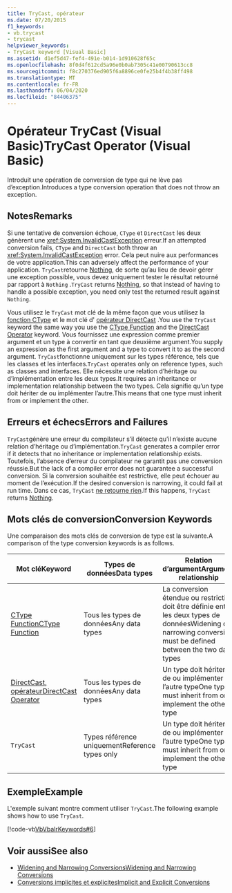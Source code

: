 ```yaml
---
title: TryCast, opérateur
ms.date: 07/20/2015
f1_keywords:
- vb.trycast
- trycast
helpviewer_keywords:
- TryCast keyword [Visual Basic]
ms.assetid: d1ef5d47-fef4-491e-b014-1d910628f65c
ms.openlocfilehash: 8f0d4f612cd5a96e0b0ab7305c41e00790613cc8
ms.sourcegitcommit: f8c270376ed905f6a8896ce0fe25b4f4b38ff498
ms.translationtype: MT
ms.contentlocale: fr-FR
ms.lasthandoff: 06/04/2020
ms.locfileid: "84406375"
---
```

# <a name="trycast-operator-visual-basic"></a><span data-ttu-id="4b5a6-102">Opérateur TryCast (Visual Basic)</span><span class="sxs-lookup"><span data-stu-id="4b5a6-102">TryCast Operator (Visual Basic)</span></span>
<span data-ttu-id="4b5a6-103">Introduit une opération de conversion de type qui ne lève pas d’exception.</span><span class="sxs-lookup"><span data-stu-id="4b5a6-103">Introduces a type conversion operation that does not throw an exception.</span></span>  
  
## <a name="remarks"></a><span data-ttu-id="4b5a6-104">Notes</span><span class="sxs-lookup"><span data-stu-id="4b5a6-104">Remarks</span></span>  
 <span data-ttu-id="4b5a6-105">Si une tentative de conversion échoue, `CType` et `DirectCast` les deux génèrent une <xref:System.InvalidCastException> erreur.</span><span class="sxs-lookup"><span data-stu-id="4b5a6-105">If an attempted conversion fails, `CType` and `DirectCast` both throw an <xref:System.InvalidCastException> error.</span></span> <span data-ttu-id="4b5a6-106">Cela peut nuire aux performances de votre application.</span><span class="sxs-lookup"><span data-stu-id="4b5a6-106">This can adversely affect the performance of your application.</span></span> <span data-ttu-id="4b5a6-107">`TryCast`retourne [Nothing](../nothing.md), de sorte qu’au lieu de devoir gérer une exception possible, vous devez uniquement tester le résultat retourné par rapport à `Nothing` .</span><span class="sxs-lookup"><span data-stu-id="4b5a6-107">`TryCast` returns [Nothing](../nothing.md), so that instead of having to handle a possible exception, you need only test the returned result against `Nothing`.</span></span>  
  
 <span data-ttu-id="4b5a6-108">Vous utilisez le `TryCast` mot clé de la même façon que vous utilisez la [fonction CType](../functions/ctype-function.md) et le mot clé d' [opérateur DirectCast](directcast-operator.md) .</span><span class="sxs-lookup"><span data-stu-id="4b5a6-108">You use the `TryCast` keyword the same way you use the [CType Function](../functions/ctype-function.md) and the [DirectCast Operator](directcast-operator.md) keyword.</span></span> <span data-ttu-id="4b5a6-109">Vous fournissez une expression comme premier argument et un type à convertir en tant que deuxième argument.</span><span class="sxs-lookup"><span data-stu-id="4b5a6-109">You supply an expression as the first argument and a type to convert it to as the second argument.</span></span> <span data-ttu-id="4b5a6-110">`TryCast`fonctionne uniquement sur les types référence, tels que les classes et les interfaces.</span><span class="sxs-lookup"><span data-stu-id="4b5a6-110">`TryCast` operates only on reference types, such as classes and interfaces.</span></span> <span data-ttu-id="4b5a6-111">Elle nécessite une relation d’héritage ou d’implémentation entre les deux types.</span><span class="sxs-lookup"><span data-stu-id="4b5a6-111">It requires an inheritance or implementation relationship between the two types.</span></span> <span data-ttu-id="4b5a6-112">Cela signifie qu’un type doit hériter de ou implémenter l’autre.</span><span class="sxs-lookup"><span data-stu-id="4b5a6-112">This means that one type must inherit from or implement the other.</span></span>  
  
## <a name="errors-and-failures"></a><span data-ttu-id="4b5a6-113">Erreurs et échecs</span><span class="sxs-lookup"><span data-stu-id="4b5a6-113">Errors and Failures</span></span>  
 <span data-ttu-id="4b5a6-114">`TryCast`génère une erreur du compilateur s’il détecte qu’il n’existe aucune relation d’héritage ou d’implémentation.</span><span class="sxs-lookup"><span data-stu-id="4b5a6-114">`TryCast` generates a compiler error if it detects that no inheritance or implementation relationship exists.</span></span> <span data-ttu-id="4b5a6-115">Toutefois, l’absence d’erreur du compilateur ne garantit pas une conversion réussie.</span><span class="sxs-lookup"><span data-stu-id="4b5a6-115">But the lack of a compiler error does not guarantee a successful conversion.</span></span> <span data-ttu-id="4b5a6-116">Si la conversion souhaitée est restrictive, elle peut échouer au moment de l’exécution.</span><span class="sxs-lookup"><span data-stu-id="4b5a6-116">If the desired conversion is narrowing, it could fail at run time.</span></span> <span data-ttu-id="4b5a6-117">Dans ce cas, `TryCast` [ne retourne rien](../nothing.md).</span><span class="sxs-lookup"><span data-stu-id="4b5a6-117">If this happens, `TryCast` returns [Nothing](../nothing.md).</span></span>  
  
## <a name="conversion-keywords"></a><span data-ttu-id="4b5a6-118">Mots clés de conversion</span><span class="sxs-lookup"><span data-stu-id="4b5a6-118">Conversion Keywords</span></span>  
 <span data-ttu-id="4b5a6-119">Une comparaison des mots clés de conversion de type est la suivante.</span><span class="sxs-lookup"><span data-stu-id="4b5a6-119">A comparison of the type conversion keywords is as follows.</span></span>  
  
|<span data-ttu-id="4b5a6-120">Mot clé</span><span class="sxs-lookup"><span data-stu-id="4b5a6-120">Keyword</span></span>|<span data-ttu-id="4b5a6-121">Types de données</span><span class="sxs-lookup"><span data-stu-id="4b5a6-121">Data types</span></span>|<span data-ttu-id="4b5a6-122">Relation d’argument</span><span class="sxs-lookup"><span data-stu-id="4b5a6-122">Argument relationship</span></span>|<span data-ttu-id="4b5a6-123">Échec au moment de l’exécution</span><span class="sxs-lookup"><span data-stu-id="4b5a6-123">Run-time failure</span></span>|  
|---|---|---|---|  
|[<span data-ttu-id="4b5a6-124">CType Function</span><span class="sxs-lookup"><span data-stu-id="4b5a6-124">CType Function</span></span>](../functions/ctype-function.md)|<span data-ttu-id="4b5a6-125">Tous les types de données</span><span class="sxs-lookup"><span data-stu-id="4b5a6-125">Any data types</span></span>|<span data-ttu-id="4b5a6-126">La conversion étendue ou restrictive doit être définie entre les deux types de données</span><span class="sxs-lookup"><span data-stu-id="4b5a6-126">Widening or narrowing conversion must be defined between the two data types</span></span>|<span data-ttu-id="4b5a6-127">Lève<xref:System.InvalidCastException></span><span class="sxs-lookup"><span data-stu-id="4b5a6-127">Throws <xref:System.InvalidCastException></span></span>|  
|[<span data-ttu-id="4b5a6-128">DirectCast, opérateur</span><span class="sxs-lookup"><span data-stu-id="4b5a6-128">DirectCast Operator</span></span>](directcast-operator.md)|<span data-ttu-id="4b5a6-129">Tous les types de données</span><span class="sxs-lookup"><span data-stu-id="4b5a6-129">Any data types</span></span>|<span data-ttu-id="4b5a6-130">Un type doit hériter de ou implémenter l’autre type</span><span class="sxs-lookup"><span data-stu-id="4b5a6-130">One type must inherit from or implement the other type</span></span>|<span data-ttu-id="4b5a6-131">Lève<xref:System.InvalidCastException></span><span class="sxs-lookup"><span data-stu-id="4b5a6-131">Throws <xref:System.InvalidCastException></span></span>|  
|`TryCast`|<span data-ttu-id="4b5a6-132">Types référence uniquement</span><span class="sxs-lookup"><span data-stu-id="4b5a6-132">Reference types only</span></span>|<span data-ttu-id="4b5a6-133">Un type doit hériter de ou implémenter l’autre type</span><span class="sxs-lookup"><span data-stu-id="4b5a6-133">One type must inherit from or implement the other type</span></span>|<span data-ttu-id="4b5a6-134">Retourne [Nothing](../nothing.md)</span><span class="sxs-lookup"><span data-stu-id="4b5a6-134">Returns [Nothing](../nothing.md)</span></span>|  
  
## <a name="example"></a><span data-ttu-id="4b5a6-135">Exemple</span><span class="sxs-lookup"><span data-stu-id="4b5a6-135">Example</span></span>  
 <span data-ttu-id="4b5a6-136">L'exemple suivant montre comment utiliser `TryCast`.</span><span class="sxs-lookup"><span data-stu-id="4b5a6-136">The following example shows how to use `TryCast`.</span></span>  
  
 [!code-vb[VbVbalrKeywords#6](~/samples/snippets/visualbasic/VS_Snippets_VBCSharp/VbVbalrKeywords/VB/Class1.vb#6)]  
  
## <a name="see-also"></a><span data-ttu-id="4b5a6-137">Voir aussi</span><span class="sxs-lookup"><span data-stu-id="4b5a6-137">See also</span></span>

- [<span data-ttu-id="4b5a6-138">Widening and Narrowing Conversions</span><span class="sxs-lookup"><span data-stu-id="4b5a6-138">Widening and Narrowing Conversions</span></span>](../../programming-guide/language-features/data-types/widening-and-narrowing-conversions.md)
- [<span data-ttu-id="4b5a6-139">Conversions implicites et explicites</span><span class="sxs-lookup"><span data-stu-id="4b5a6-139">Implicit and Explicit Conversions</span></span>](../../programming-guide/language-features/data-types/implicit-and-explicit-conversions.md)
